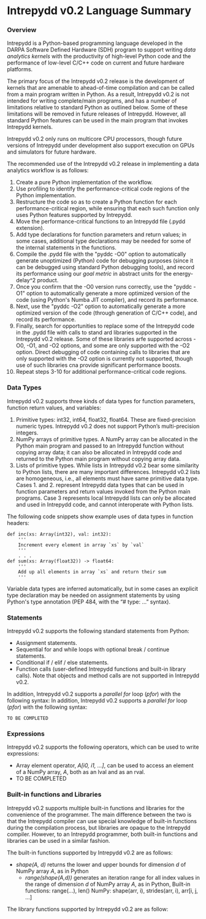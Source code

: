 # Intrepydd v0.2 Language Summary #


### Overview

Intrepydd is a Python-based programming language developed in the
DARPA Software Defined Hardware (SDH) program to support writing
_data analytics kernels_ with the productivity of high-level Python
code and the
performance of low-level C/C++ code on current and future hardware platforms.

The primary focus of the Intrepydd v0.2
release is the development of kernels that  are amenable to
ahead-of-time compilation and can be called from a main
program written in Python.  As a result, Intrepydd v0.2 is not intended for
writing complete/main programs, and has a number
of limitations relative to standard Python as outlined below.  Some of
these limitations will be removed in future releases of Intrepydd.
However, all standard Python features can be used in the main program
that invokes Intrepydd kernels.

Intrepydd v0.2 only runs on
multicore CPU processors, though future versions of Intrepydd under
development also support execution on GPUs and simulators for future hardware.

The recommended use of the Intrepydd v0.2 release in implementing a
data analytics workflow is as follows:
1. Create a pure Python implementation of the workflow.
2. Use profiling to identify the performance-critical code regions of the Python implementation.
3. Restructure the code so as to create a Python function for each
performance-critical region, while ensuring that each such function
only uses Python features supported by Intrepydd.
4. Move the performance-critical functions to an Intrepydd file (.pydd
extension).
5. Add type declarations for function parameters and return values;
   in some cases, additional type declarations may be needed for some
   of the internal statements in the functions.
6. Compile the .pydd file with the "pyddc -O0" option to automatically
   generate unoptimized
   (Python) code for debugging purposes (since it can be debugged
   using standard Python debugging tools), and record its performance
   using our _goal metric_ in abstract units for the energy-delay^2
   product.
7. Once you confirm that the -O0 version runs correctly, use the
   "pyddc -O1" option to automatically generate a more optimized version of the code
   (using Python's Numba JIT compiler), and record its performance.
8.  Next, use the
   "pyddc -O2" option to automatically generate a more optimized version of the code
   (through generation of C/C++ code), and record its performance.
9.  Finally, search for opportunities to replace some of the Intrepydd
    code in the .pydd file with calls to stand ard libraries supported
    in the Intrepydd v0.2 release.  Some of these libraries arfe
    supported across -O0, -O1, and -O2 options, and some are only
    supported with the -O2 option.  Direct debugging of code containing calls
    to libraries that are only supported with the -O2 option is
    currently not supported, though use of such libraries cna provide
    significant performance boosts.
10. Repeat steps 3-10 for additional performance-critical code regions.

### Data Types

Intrepydd v0.2 supports three kinds of data types for
function parameters, function return values, and variables:
1. Primitive types: int32, int64, float32, float64.  These are fixed-precision numeric types.  Intrepydd v0.2 does not support Python’s multi-precision integers.
2. NumPy arrays of primitive types.  A NumPy array can be allocated in
  the Python main program and passed to an Intrepydd function without
  copying array data; it can also be allocated in Intrepydd code and
  returned to the Python main program without
  copying array data.
3. Lists of primitive types.  While lists in Intrepydd v0.2 bear
     some similarity to Python lists, there are many important
     differences.  Intrepydd v0.2 lists are homogeneous, i.e., all elements must
	 have same primitive data type.
Cases 1. and 2. represent Intrepydd data types that can be used in function
parameters and return values invoked from the Python main programs.
Case 3 represents local Intrepydd lists can only be allocated and used
in Intrepydd code, and cannot
interoperate with Python lists. 

The following code snippets show example uses of  data types in
function headers:
```
def inc(xs: Array(int32), val: int32):
    '''
    Increment every element in array `xs` by `val`
    '''
	. . .
def sum(xs: Array(float32)) -> float64:
    '''
    Add up all elements in array `xs` and return their sum
    '''	
```
Variable data types are inferred automatically, but in some cases an
explicit type declaration may be needed on assignment statements by
using Python's type annotation (PEP 484, with the “# type: …” syntax).

### Statements

Intrepydd v0.2 supports the following standard statements from Python:
- Assignment statements.
- Sequential for and while loops with optional break / continue statements.
- Conditional if / elif / else statements.
- Function calls (user-defined Intrepydd functions and built-in
library calls).  Note that objects and method calls are not supported in Intrepydd v0.2.

In addition, Intrepydd v0.2 supports a _parallel for_ loop (_pfor_)
with the following syntax:
In addition, Intrepydd v0.2 supports a _parallel for_ loop (_pfor_)
with the following syntax:
```
TO BE COMPLETED
```

### Expressions

Intrepydd v0.2 supports the following operators, which can be used to
write expressions:
- Array element operator, _A[i0, i1, ...]_, can be used to access an
   element of a NumPy array, _A_, both as an lval and as an rval.
- TO BE COMPLETED

### Built-in functions and Libraries

Intrepydd v0.2 supports multiple built-in functions and libraries for
the convenience of the programmer.  The main difference between the
two is that the Intrepydd compiler can use special knowledge of
built-in functions during the compilation process, but libraries are
opaque to the Intrepydd compiler.  However, to an Intrepydd
programmer, both built-in functions and libraries can be used in a
similar fashion.

The built-in functions supported by Intrepydd v0.2 are as follows:
- _shape(A, d)_ returns the lower and upper bounds for dimension _d_
  of NumPy array _A_, as in Python
  - _range(shape(A,d))_ generates an iteration range for all index
  values in the range of dimension _d_
  of NumPy array _A_, as in Python, 
Built-in functions: range(...), len()
NumPy: shape(arr, i), strides(arr, i), arr[i, j, …]

The library functions supported by Intrepydd v0.2 are as follow:

